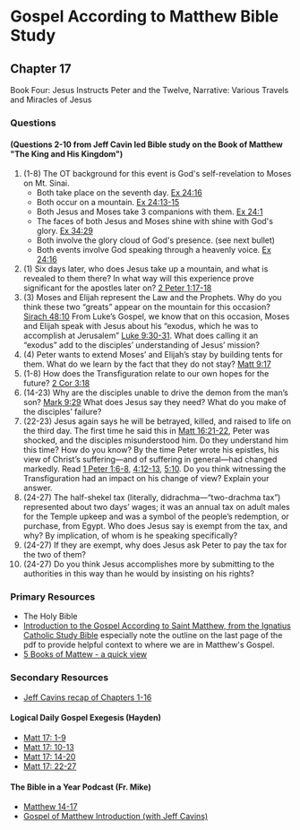 # Gospel According to Matthew Bible Study

## Chapter 17

Book Four: Jesus Instructs Peter and the Twelve, Narrative: Various Travels and Miracles of Jesus

### Questions 
#### (Questions 2-10 from Jeff Cavin led Bible study on the Book of Matthew "The King and His Kingdom")
1. (1-8) The OT background for this event is God's self-revelation to Moses on Mt. Sinai.  
    * Both take place on the seventh day. [Ex 24:16](https://www.biblegateway.com/passage/?search=Ex%2024%3A16&version=RSVCE)  
    * Both occur on a mountain. [Ex 24:13-15](https://www.biblegateway.com/passage/?search=Ex%2024%3A13-15&version=RSVCE)
    * Both Jesus and Moses take 3 companions with them. [Ex 24:1](https://www.biblegateway.com/passage/?search=Ex%2024%3A1&version=RSVCE)  
    * The faces of both Jesus and Moses shine with shine with God's glory. [Ex 34:29](https://www.biblegateway.com/passage/?search=Ex%2034%3A29&version=RSVCE)  
    * Both involve the glory cloud of God's presence. (see next bullet)
    * Both events involve God speaking through a heavenly voice. [Ex 24:16](https://www.biblegateway.com/passage/?search=Ex%2024%3A16&version=RSVCE)
2. (1) Six days later, who does Jesus take up a mountain, and what is revealed to them there?     In what way will this experience prove significant for the apostles later on? [2 Peter 1:17-18](https://www.biblegateway.com/passage/?search=2%20Peter%201%3A17-18&version=RSVCE)
3. (3) Moses and Elijah represent the Law and the Prophets. Why do you think these two “greats” appear on the mountain for this occasion? [Sirach 48:10](https://www.biblegateway.com/passage/?search=Sirach%2048%3A10&version=RSVCE) From Luke’s Gospel, we know that on this occasion, Moses and Elijah speak with Jesus about his “exodus, which he was to accomplish at Jerusalem” [Luke 9:30-31](https://www.biblegateway.com/passage/?search=Luke%209%3A30-31&version=RSVCE).  What does calling it an “exodus” add to the disciples’ understanding of Jesus’ mission?
4. (4) Peter wants to extend Moses’ and Elijah’s stay by building tents for them. What do we learn by the fact that they do not stay? [Matt 9:17](https://www.biblegateway.com/passage/?search=Matt%209%3A17&version=RSVCE)
5. (1-8) How does the Transfiguration relate to our own hopes for the future? [2 Cor 3:18](https://www.biblegateway.com/passage/?search=2%20Cor%203%3A18&version=RSVCE)
6. (14-23) Why are the disciples unable to drive the demon from the man’s son? [Mark 9:29](https://www.biblegateway.com/passage/?search=Mark%209%3A29&version=RSVCE) What does Jesus say they need? What do you make of the disciples’ failure?
7. (22-23) Jesus again says he will be betrayed, killed, and raised to life on the third day. The first time he said this in [Matt 16:21-22](https://www.biblegateway.com/passage/?search=Matt%2016%3A21-22&version=RSVCE), Peter was shocked, and the disciples misunderstood him. Do they understand him this time? How do you know? By the time Peter wrote his epistles, his view of Christ’s suffering—and of suffering in general—had changed markedly. Read [1 Peter 1:6-8](https://www.biblegateway.com/passage/?search=1%20Peter%201%3A6-8&version=RSVCE), [4:12-13](https://www.biblegateway.com/passage/?search=1%20Peter%204%3A12-13&version=RSVCE), [5:10](https://www.biblegateway.com/passage/?search=1%20Peter%205%3A10&version=RSVCE). Do you think witnessing the Transfiguration had an impact on his change of view? Explain your answer.
8. (24-27) The half-shekel tax (literally, didrachma—“two-drachma tax”) represented about two days’ wages; it was an annual tax on adult males for the Temple upkeep and was a symbol of the people’s redemption, or purchase, from Egypt. Who does Jesus say is exempt from the tax, and why? By implication, of whom is he speaking specifically?
9. (24-27) If they are exempt, why does Jesus ask Peter to pay the tax for the two of them?
10. (24-27) Do you think Jesus accomplishes more by submitting to the authorities in this way than he would by insisting on his rights?

### Primary Resources

* The Holy Bible
* [Introduction to the Gospel According to Saint Matthew, from the Ignatius Catholic Study Bible](https://drive.google.com/file/d/1IbrAF5TRJj90vyF3-0E3qVN-1Fx6pDYB/view?usp=drive_link)
  especially note the outline on the last page of the pdf to provide helpful context to where we are in Matthew's
  Gospel.
* [5 Books of Mattew - a quick view](https://drive.google.com/file/d/1ZLQ7OxPDoCfhrEc0dyJTNqB-KYKo5Ot5/view?usp=sharing)

### Secondary Resources

* [Jeff Cavins recap of Chapters 1-16](https://drive.google.com/file/d/1SFqMmuGbF1r0U6KViQLJ-KLR2XmZBYdy/view?usp=sharing)

#### Logical Daily Gospel Exegesis (Hayden)
* [Matt 17: 1-9](https://open.spotify.com/episode/5bnImhxAWl6zSCEPrhqEQp?si=5wGC5fqgQgG1XW6qALssbA)
* [Matt 17: 10-13](https://open.spotify.com/episode/1iGxZPVXAsMoerXFN1NXEo?si=_ej4_irlR3iyv5YQoNa7TQ)
* [Matt 17: 14-20](https://open.spotify.com/episode/7koW7CjSlkxAYulB2PDUUY?si=Eoy00i70TWKGSbzZvnDKQQ)
* [Matt 17: 22-27](https://open.spotify.com/episode/4mqzgtj3pSEeavfy61LVvv?si=PYdnlbKMShaGQ7At3HQvDA)

#### The Bible in a Year Podcast (Fr. Mike)

* [Matthew 14-17](https://open.spotify.com/episode/0MppfXJ13uXgdRjKzwcEt1)
* [Gospel of Matthew Introduction (with Jeff Cavins)](https://open.spotify.com/episode/4oKy0KCxtQWmdO6THASsGC)
